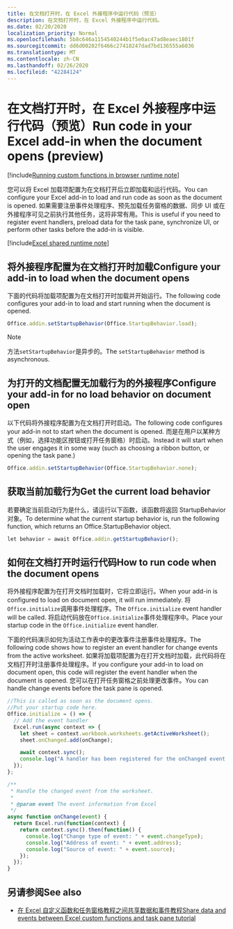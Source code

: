 ```yaml
---
title: 在文档打开时，在 Excel 外接程序中运行代码（预览）
description: 在文档打开时，在 Excel 外接程序中运行代码。
ms.date: 02/20/2020
localization_priority: Normal
ms.openlocfilehash: 5b8c646a1154540244b1f5e0ac47ad8eaec1801f
ms.sourcegitcommit: dd6d00202f6466c27418247dad7bd136555a6036
ms.translationtype: MT
ms.contentlocale: zh-CN
ms.lasthandoff: 02/26/2020
ms.locfileid: "42284124"
---
```

# <a name="run-code-in-your-excel-add-in-when-the-document-opens-preview"></a><span data-ttu-id="d96f3-103">在文档打开时，在 Excel 外接程序中运行代码（预览）</span><span class="sxs-lookup"><span data-stu-id="d96f3-103">Run code in your Excel add-in when the document opens (preview)</span></span>

[!include[Running custom functions in browser runtime note](../includes/excel-shared-runtime-preview-note.md)]

<span data-ttu-id="d96f3-104">您可以将 Excel 加载项配置为在文档打开后立即加载和运行代码。</span><span class="sxs-lookup"><span data-stu-id="d96f3-104">You can configure your Excel add-in to load and run code as soon as the document is opened.</span></span> <span data-ttu-id="d96f3-105">如果需要注册事件处理程序、预先加载任务窗格的数据、同步 UI 或在外接程序可见之前执行其他任务，这将非常有用。</span><span class="sxs-lookup"><span data-stu-id="d96f3-105">This is useful if you need to register event handlers, preload data for the task pane, synchronize UI, or perform other tasks before the add-in is visible.</span></span>

[!include[Excel shared runtime note](../includes/note-requires-shared-runtime.md)]

## <a name="configure-your-add-in-to-load-when-the-document-opens"></a><span data-ttu-id="d96f3-106">将外接程序配置为在文档打开时加载</span><span class="sxs-lookup"><span data-stu-id="d96f3-106">Configure your add-in to load when the document opens</span></span>

<span data-ttu-id="d96f3-107">下面的代码将加载项配置为在文档打开时加载并开始运行。</span><span class="sxs-lookup"><span data-stu-id="d96f3-107">The following code configures your add-in to load and start running when the document is opened.</span></span>

```JavaScript
Office.addin.setStartupBehavior(Office.StartupBehavior.load);
```

> [!NOTE]
> <span data-ttu-id="d96f3-108">方法`setStartupBehavior`是异步的。</span><span class="sxs-lookup"><span data-stu-id="d96f3-108">The `setStartupBehavior` method is asynchronous.</span></span>

## <a name="configure-your-add-in-for-no-load-behavior-on-document-open"></a><span data-ttu-id="d96f3-109">为打开的文档配置无加载行为的外接程序</span><span class="sxs-lookup"><span data-stu-id="d96f3-109">Configure your add-in for no load behavior on document open</span></span>

<span data-ttu-id="d96f3-110">以下代码将外接程序配置为在文档打开时启动。</span><span class="sxs-lookup"><span data-stu-id="d96f3-110">The following code configures your add-in not to start when the document is opened.</span></span> <span data-ttu-id="d96f3-111">而是在用户以某种方式（例如，选择功能区按钮或打开任务窗格）时启动。</span><span class="sxs-lookup"><span data-stu-id="d96f3-111">Instead it will start when the user engages it in some way (such as choosing a ribbon button, or opening the task pane.)</span></span>

```JavaScript
Office.addin.setStartupBehavior(Office.StartupBehavior.none);
```

## <a name="get-the-current-load-behavior"></a><span data-ttu-id="d96f3-112">获取当前加载行为</span><span class="sxs-lookup"><span data-stu-id="d96f3-112">Get the current load behavior</span></span>

<span data-ttu-id="d96f3-113">若要确定当前启动行为是什么，请运行以下函数，该函数将返回 StartupBehavior 对象。</span><span class="sxs-lookup"><span data-stu-id="d96f3-113">To determine what the current startup behavior is, run the following function, which returns an Office.StartupBehavior object.</span></span>

```JavaScript
let behavior = await Office.addin.getStartupBehavior();
```

## <a name="how-to-run-code-when-the-document-opens"></a><span data-ttu-id="d96f3-114">如何在文档打开时运行代码</span><span class="sxs-lookup"><span data-stu-id="d96f3-114">How to run code when the document opens</span></span>

<span data-ttu-id="d96f3-115">将外接程序配置为在打开文档时加载时，它将立即运行。</span><span class="sxs-lookup"><span data-stu-id="d96f3-115">When your add-in is configured to load on document open, it will run immediately.</span></span> <span data-ttu-id="d96f3-116">将`Office.initialize`调用事件处理程序。</span><span class="sxs-lookup"><span data-stu-id="d96f3-116">The `Office.initialize` event handler will be called.</span></span> <span data-ttu-id="d96f3-117">将启动代码放在`Office.initialize`事件处理程序中。</span><span class="sxs-lookup"><span data-stu-id="d96f3-117">Place your startup code in the `Office.initialize` event handler.</span></span>

<span data-ttu-id="d96f3-118">下面的代码演示如何为活动工作表中的更改事件注册事件处理程序。</span><span class="sxs-lookup"><span data-stu-id="d96f3-118">The following code shows how to register an event handler for change events from the active worksheet.</span></span> <span data-ttu-id="d96f3-119">如果将加载项配置为在打开文档时加载，此代码将在文档打开时注册事件处理程序。</span><span class="sxs-lookup"><span data-stu-id="d96f3-119">If you configure your add-in to load on document open, this code will register the event handler when the document is opened.</span></span> <span data-ttu-id="d96f3-120">您可以在打开任务窗格之前处理更改事件。</span><span class="sxs-lookup"><span data-stu-id="d96f3-120">You can handle change events before the task pane is opened.</span></span>


```JavaScript
//This is called as soon as the document opens.
//Put your startup code here.
Office.initialize = () => {
  // Add the event handler
  Excel.run(async context => {
    let sheet = context.workbook.worksheets.getActiveWorksheet();
    sheet.onChanged.add(onChange);

    await context.sync();
    console.log("A handler has been registered for the onChanged event.");
  });
};

/**
 * Handle the changed event from the worksheet.
 *
 * @param event The event information from Excel
 */
async function onChange(event) {
  return Excel.run(function(context) {
    return context.sync().then(function() {
      console.log("Change type of event: " + event.changeType);
      console.log("Address of event: " + event.address);
      console.log("Source of event: " + event.source);
    });
  });
}

```

## <a name="see-also"></a><span data-ttu-id="d96f3-121">另请参阅</span><span class="sxs-lookup"><span data-stu-id="d96f3-121">See also</span></span>

- [<span data-ttu-id="d96f3-122">在 Excel 自定义函数和任务窗格教程之间共享数据和事件教程</span><span class="sxs-lookup"><span data-stu-id="d96f3-122">Share data and events between Excel custom functions and task pane tutorial</span></span>](../tutorials/share-data-and-events-between-custom-functions-and-the-task-pane-tutorial.md)